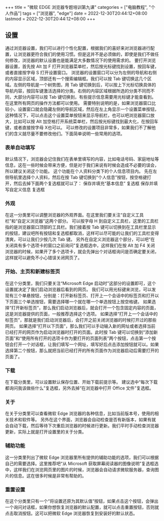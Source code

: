 +++
title = "微软 EDGE 浏览器专题培训第九课"
categories = ["电脑教程", "个人作品"]
tags = ["浏览器", "edge"]
date = 2022-12-30T20:44:12+08:00
lastmod = 2022-12-30T20:44:12+08:00
+++



## 设置

通过浏览器设置，我们可以进行个性化配置，根据我们的喜好来对浏览器进行配置，让浏览器更符合我们的使用习惯。但是这并不是必须做的，即使是我们不做任何修改，浏览器的默认设置也是能满足大多数情况下的使用需求的。
要打开浏览器设置，首先按 Alt 加 F 打开浏览器菜单栏，然后按光标键找到设置，按回车键，或者直接按字母 S 打开设置窗口。
浏览器的设置窗口可以分为左侧的导航和右侧的内容显示区域，顶部还有一个搜索编辑框。我们可以按 Tab 键切换这几个区域。左侧的导航是一个树势图，用 Tab 键切换到后，可以按上下光标切换具体的导航内容，按回车键激活选择的分类。右侧的内容区域根据所选的分类不同而不同，大部分内容可以按 Tab 键切换到，有些提示信息需要用光标键才能查看到。在这里所有网页的操作方法都可以使用。
需要特别说明的是，如果浏览器窗口比较小，设置窗口就会隐藏左侧的导航区域，然后在左上角显示一个设置菜单按钮，这种情况下，可以点击这个设置菜单按钮来显示导航栏，也可以吧浏览器窗口放大，比如可以按 Alt 加空格打开系统菜单栏，然后按光标键找到最大化，在按回车键，或者直接按字母 X也可以。
可以修改的设置项目非常多，如果我们不了解他们的含义就尽量不要修改他们。下面简单说明一些常用的选项。

### 表单自动填写

默认情况下，浏览器会记住我们在表单里填写的内容，比如电话号码、家庭地址等信息，这在一些时候会带来方便，但是对于我们来说有时候会造成不必要的误会，所以建议关闭这个功能。
这个功能在个人资料分类下的个人信息项目内。
先在左侧导航里选择个人资料，然后在按 Tab 键切换到“个人信息”按钮，按空格键打开，然后去掉下面两个复选框就可以了：
保存并填充“基本信息” 复选框
 保存并填写自定义信息 复选框 

### 外观

在这一分类里可以调整浏览器的外观界面。在这里我们要关注“自定义工具栏”和“自定义浏览器”这两个部分。
可以按字母 H 到自定义工具栏，这里的工具栏指的是浏览器窗口顶部的工具栏。我们接着按 Tab 键可以切换到在工具栏里显示的按钮，建议吧所有按钮和复选框都取消，这样可以尽可能的让我们的工具栏变得清爽，可以让我们少按几次 Tab 键。
另外在自定义浏览器这个部分，可以吧“在关闭具有多个选项卡的窗口之前询问”复选框选中，这样我们在按 Alt 加 F4 关闭浏览器的时候，如果开了多个选项卡，就会先弹出个对话框询问是否确定要关闭，这样就可以避免不小心错误关闭网页了。

### 开始、主页和新建标签页

在这个分类里，我们只要关注“Microsoft Edge 启动时”这部分的设置即可，这个设置就决定了我们启动浏览器后看到的网页。
我们可以用光标键来浏览，可以发现有三个单悬按钮，分别是：打开新标签页、打开上一个会话中的标签页和打开以下页面三个单选按钮，需要选择哪一个就在哪一个单选按钮上按空格键。
如果选择“打开新标签页”，那么我们启动浏览器后，就会打开一个包含固定内容的页面，这是浏览器提供的页面，一般推荐选择这个选项。
如果选择“打开上一个会话中的标签页”，那就是我们启动浏览器后，会打开之前关闭浏览器的时候打开过的那些网页。
如果选择“打开以下页面”，那么我们可以手动输入新的网址或者选择当前已经打开的网页作为启动浏览器时打开的页面。此时按 Tab 键可以切换到“添加新页面”和“使用所有打开的选项卡作为要打开的页面列表”两个按钮，点击第一个按钮会打开一个对话框，让我们填写一个网址，填写好后点击添加按钮就可以。如果选择第二个按钮，那么就把当前已经打开的所有页面作为浏览器启动后需要打开的页面了。

### 下载

在下载分类里，可以设置默认保存位置、开始下载前提示等。
建议选中“每次下载都询问我该做些什么”复选框，另外去掉“在浏览器中打开 Office 文件”复选框。

### 关于

在关于分类里可以查看微软 Edge 浏览器的各种信息，比如当前版本号，使用的相关技术和软件等。
另外在这个界面，浏览器会自动检查是否有新版本，如果有就会自动下载，然后等待下次重启浏览器的时候进行更新。我们平时手动检查浏览器更新，实际上就是打开设置里的关于分类。

### 辅助功能

这一分类里列出了微软 Edge 浏览器里所有提供的辅助功能的选项，我们可以根据自己的需要选择。这里推荐吧“从 Microsoft 获取屏幕阅读器的图像说明”复选框选中，这样我们在浏览网页里的图片的时候，浏览器会自动请求微软服务器，查询图片的信息。这在很多时候是非常有帮助的。


### 重置设置

在这个分类里只有一个“将设置还原为其默认值”按钮，如果点击这个按钮，会弹出一个询问对话框，如果你想恢复浏览器的默认配置，就可以点击重置按钮，否则就点击取消按钮。这可以把微软 Edge 浏览器恢复到安装好的默认状态。

